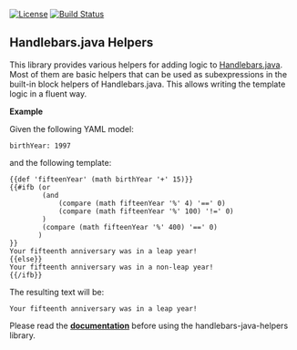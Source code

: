 [![License](https://img.shields.io/badge/License-Apache%202.0-blue.svg)](https://github.com/beryx/handlebars-java-helpers/blob/master/LICENSE)
[![Build Status](https://img.shields.io/travis/beryx/handlebars-java-helpers/master.svg?label=Build)](https://travis-ci.org/beryx/handlebars-java-helpers)
## Handlebars.java Helpers ##

This library provides various helpers for adding logic to [Handlebars.java](https://github.com/jknack/handlebars.java).
Most of them are basic helpers that can be used as subexpressions in the built-in block helpers of Handlebars.java.
This allows writing the template logic in a fluent way.

**Example**

Given the following YAML model:
```
birthYear: 1997
```
and the following template:

```
{{def 'fifteenYear' (math birthYear '+' 15)}}
{{#ifb (or
        (and
            (compare (math fifteenYear '%' 4) '==' 0)
            (compare (math fifteenYear '%' 100) '!=' 0)
        )
        (compare (math fifteenYear '%' 400) '==' 0)
       )
}}
Your fifteenth anniversary was in a leap year!
{{else}}
Your fifteenth anniversary was in a non-leap year!
{{/ifb}}
```
The resulting text will be:
```
Your fifteenth anniversary was in a leap year!
```



Please read the **[documentation](http://handlebars-java-helpers.beryx.org)** before using the handlebars-java-helpers library.
